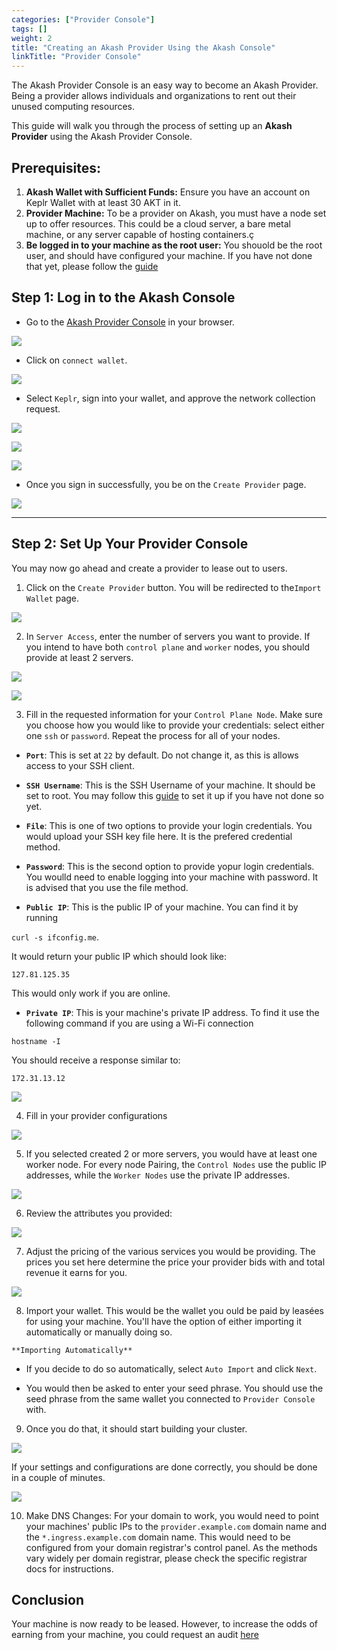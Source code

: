 ```yaml
---
categories: ["Provider Console"]
tags: []
weight: 2
title: "Creating an Akash Provider Using the Akash Console"
linkTitle: "Provider Console"
---
```


The Akash Provider Console is an easy way to become an Akash Provider. Being a provider allows individuals and organizations to rent out their unused computing resources. 


This guide will walk you through the process of setting up an **Akash Provider** using the Akash Provider Console.


## Prerequisites:
1. **Akash Wallet with Sufficient Funds:** Ensure you have an account on Keplr Wallet with at least 30 AKT in it. 
2. **Provider Machine:** To be a provider on Akash, you must have a node set up to offer resources. This could be a cloud server, a bare metal machine, or any server capable of hosting containers.ç
3. **Be logged in to your machine as the root user:**  You shouold be the root user, and should have configured your machine. If you have not done that yet, please follow the [guide](../root-sign-in/) 


## Step 1: Log in to the Akash Console
- Go to the [Akash Provider Console](https://provider-console.akash.network/) in your browser.


![](../../assets/provider_lp.png)

- Click on `connect wallet`.


![](../../assets/connect_wallet.png)

- Select `Keplr`, sign into your wallet, and approve the network collection request.


![](../../assets/select_keplr.png)


![](../../assets/wallet_login.png)


![](../../assets/approved.png)


- Once you sign in successfully, you be on the `Create Provider` page. 


![](../../assets/provider_landing.png)


---

## Step 2: Set Up Your Provider Console
 You may now go ahead and create a provider to lease out to users. 

   1. Click on the `Create Provider` button. You will be redirected to the`Import Wallet` page. 

   
 ![](../../assets/import_wallet.png)


   2. In `Server Access`, enter the number of servers you want to provide. If you intend to have both `control plane` and `worker` nodes, you should provide at least 2 servers.


 ![](../../assets/server_access.png)



 ![](../../assets/server_count.png)

   3. Fill in the requested information for your `Control Plane Node`. Make sure you choose how you would like to provide your credentials: select either one `ssh` or `password`. Repeat the process for all of your nodes. 

  - **`Port`**: This is set at `22` by default. Do not change it, as this is allows access to your SSH client.

   - **`SSH Username`**: This is the SSH Username of your machine. It should be set to root. You may follow this [guide](../root-sign-in/) to set it up if you have not done so yet. 

   - **`File`**: This is one of two options to provide your login credentials. You would upload your SSH key file here. It is the prefered credential method.

   - **`Password`**: This is the second option to provide yopur login credentials. You woulld need to enable logging into your machine with password. It is advised that you use the file method. 

   - **`Public IP`**: This is the public IP of your machine. You can find it by running 

   `curl -s ifconfig.me`. 

   It would return your public IP which should look like:

   `127.81.125.35`

   This would only work if you are online.

   - **`Private IP`**: This is your machine's private IP address. 
   To find it use the following command if you are using a Wi-Fi connection

   `hostname -I`

   You should receive a response similar to:

   `172.31.13.12`


 ![](../../assets/control_plane.png)

   4. Fill in your provider configurations


 ![](../../assets/provider_info.png)


   5. If you selected created 2 or more servers, you would have at least one worker node. For every node Pairing, the `Control Nodes` use the public IP addresses, while the `Worker Nodes` use the private IP addresses. 


 ![](../../assets/worker_nodes.png)

  6. Review the attributes you provided:


 ![](../../assets/review_pov.png)

  

   7. Adjust the pricing of the various services you would be providing. The prices you set here determine the price your provider bids with and total revenue it earns for you.


 ![](../../assets/pricing.png)

   8. Import your wallet. This would be the wallet you ould be paid by leasées for using your machine. You'll have the option of either importing it automatically or  manually doing so. 

    **Importing Automatically**
   
   - If you decide to do so automatically, select `Auto Import` and click `Next`.
   
   - You would then be asked to enter your seed phrase. You should use the seed phrase from the same wallet you connected to `Provider Console` with. 

  9. Once you do that, it should start building your cluster. 



 ![](../../assets/beginning.png)

 If your settings and configurations are done correctly, you should be done in a couple of minutes. 



 ![](../../assets/complete.png)

  10. Make DNS Changes: For your domain to work, you would need to point your machines' public IPs to the `provider.example.com` domain name and the `*.ingress.example.com` domain name. This would need to be configured from your domain registrar's control panel. As the methods vary widely per domain registrar, please check the specific registrar docs for instructions. 



   ## Conclusion

Your machine is now ready to be leased. However, to increase the odds of earning from your machine, you could request an audit [here](https://github.com/akash-network/community/issues?q=is%3Aissue+is%3Aopen+label%3A%22Provider+Audit%22)


